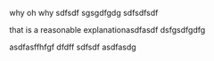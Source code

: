 why oh why sdfsdf sgsgdfgdg sdfsdfsdf

that is a reasonable explanationasdfasdf dsfgsdfgdfg

asdfasffhfgf dfdff sdfsdf asdfasdg